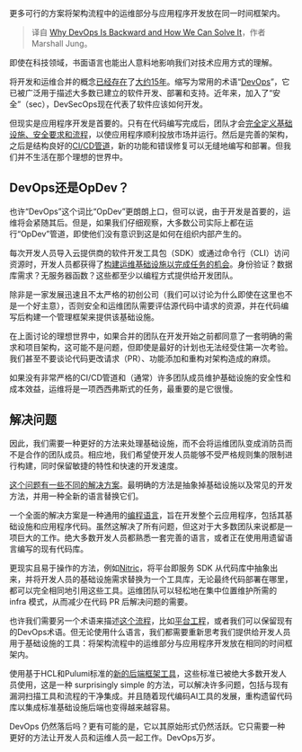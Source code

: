 
<!--
title: DevOps为何倒退以及我们如何解决
cover: https://cdn.thenewstack.io/media/2024/11/e030a842-devops.png
-->

更多可行的方案将架构流程中的运维部分与应用程序开发放在同一时间框架内。

> 译自 [Why DevOps Is Backward and How We Can Solve It](https://thenewstack.io/why-devops-is-backward-and-how-we-can-solve-it/)，作者 Marshall Jung。

即使在科技领域，书面语言也能出人意料地影响我们对技术应用方式的理解。

将开发和运维合并的概念[已经存在](https://platformengineering.org/talks-library/devops-is-dead-long-live-platform-engineering)了[大约15年](https://blog.mindgrub.com/the-rise-and-fall-of-devops)。缩写为常用的术语“[DevOps](https://thenewstack.io/devops/)”，它已被广泛用于描述大多数已建立的软件开发、部署和支持。近年来，加入了“安全”（sec），DevSecOps现在代表了软件应该如何开发。

但现实是应用程序开发是首要的。只有在代码编写完成后，团队才会[完全定义基础设施、安全要求和流程](https://thenewstack.io/platform-teams-automate-infrastructure-requirement-gathering/)，以使应用程序顺利投放市场并运行。然后是完善的架构，之后是结构良好的[CI/CD管道](https://thenewstack.io/ci-cd/)，新的功能和错误修复可以无缝地编写和部署。但我们并不生活在那个理想的世界中。

## DevOps还是OpDev？

也许“DevOps”这个词比“OpDev”更朗朗上口，但可以说，由于开发是首要的，运维将会紧随其后。但是，如果我们仔细观察，大多数公司实际上都在运行“OpDev”管道，即使他们没有意识到这是如何在组织内部产生的。

每次开发人员导入云提供商的软件开发工具包（SDK）或通过命令行（CLI）访问资源时，开发人员都获得了[构建运维基础设施以完成任务的机会](https://platformengineering.org/talks-library/devops-is-dead-long-live-platform-engineering)。身份验证？数据库需求？无服务器函数？这些都至少以编程方式提供给开发团队。

除非是一家发展迅速且不太严格的初创公司（我们可以讨论为什么即使在这里也不是一个好主意），否则安全和运维团队需要评估源代码中请求的资源，并在代码编写后构建一个管理框架来提供该基础设施。

在上面讨论的理想世界中，如果合并的团队在开发开始之前都同意了一套明确的需求和项目架构，这可能不是问题，但即使是最好的计划也无法经受住第一次考验。我们甚至不要谈论代码更改请求（PR）、功能添加和重构对架构造成的麻烦。

如果没有非常严格的CI/CD管道和（通常）许多团队成员维护基础设施的安全性和成本效益，运维将是一项西西弗斯式的任务，最重要的是它很慢。

## 解决问题

因此，我们需要一种更好的方法来处理基础设施，而不会将运维团队变成消防员而不是合作的团队成员。相应地，我们希望使开发人员能够不受严格规则集的限制进行构建，同时保留敏捷的特性和快速的开发速度。

[这个问题有一些不同的解决方案](https://cd.foundation/state-of-cicd-2024/)。最明确的方法是抽象掉基础设施以及常见的开发方法，并用一种全新的语言替换它们。

一个全面的解决方案是一种通用的[编程语言](https://thenewstack.io/programming-languages/)，旨在开发整个云应用程序，包括其基础设施和应用程序代码。虽然这解决了所有问题，但这对于大多数团队来说都是一项巨大的工作。绝大多数开发人员都熟悉一套完善的语言，或者正在使用用遗留语言编写的现有代码库。

更现实且易于操作的方法，例如[Nitric](https://nitric.io?utm_content=inline+mention)，将平台即服务 SDK 从代码库中抽象出来，并将开发人员的基础设施需求替换为一个工具库，无论最终代码部署在哪里，都可以完全相同地引用这些工具。运维团队可以轻松地在集中位置维护所需的 infra 模式，从而减少在代码 PR 后解决问题的需要。

也许我们需要另一个术语来描述[这个流程](https://circleci.com/blog/platform-engineering-devops-at-scale)，比如[平台工程](https://platformengineering.org/talks-library/devops-is-dead-long-live-platform-engineering)，或者我们可以保留现有的DevOps术语。但无论使用什么语言，我们都需要重新思考我们提供给开发人员用于基础设施的工具：将架构流程中的运维部分与应用程序开发放在相同的时间框架内。

使用基于HCL和Pulumi标准的[新的后端框架工具](https://nitric.io/blog/nitric-is-terraform)，这些标准已被绝大多数开发人员使用，这是一种 surprisingly simple 的方法，可以解决许多问题，包括与现有漏洞扫描工具和流程的干净集成。并且随着现代编码AI工具的发展，重构遗留代码库以集成标准基础设施后端也变得越来越容易。

DevOps 仍然落后吗？更有可能的是，它以其原始形式仍然活跃。它只需要一种更好的方法让开发人员和运维人员一起工作。DevOps万岁。
